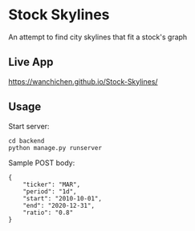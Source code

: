 # Stock Skylines
 An attempt to find city skylines that fit a stock's graph

## Live App

https://wanchichen.github.io/Stock-Skylines/

## Usage

Start server:
```
cd backend
python manage.py runserver
```

Sample POST body:
```
{
    "ticker": "MAR",
    "period": "1d",
    "start": "2010-10-01",
    "end": "2020-12-31",
    "ratio": "0.8"
}
```

